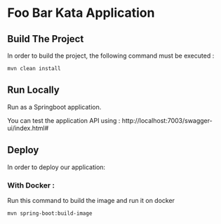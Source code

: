# Foo Bar Kata Application

## Build The Project

In order to build the project, the following command must be executed :

`````shell
mvn clean install
`````

## Run Locally
Run as a Springboot application.

You can test the application API using : http://localhost:7003/swagger-ui/index.html#

## Deploy
In order to deploy our application: 
### With Docker : 
Run this command to build the image and run it on docker
`````shell
mvn spring-boot:build-image
`````

